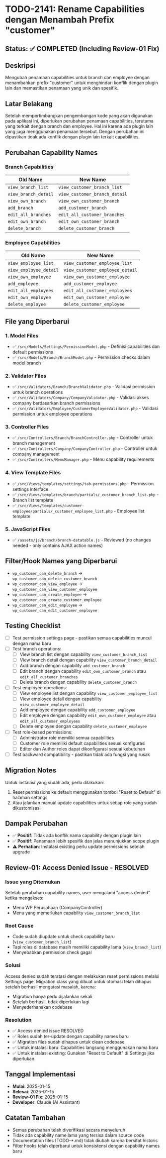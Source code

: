 # TODO-2141: Rename Capabilities dengan Menambah Prefix "customer"

## Status: ✅ COMPLETED (Including Review-01 Fix)

## Deskripsi
Mengubah penamaan capabilities untuk branch dan employee dengan menambahkan prefix "customer" untuk menghindari konflik dengan plugin lain dan memastikan penamaan yang unik dan spesifik.

## Latar Belakang
Setelah mempertimbangkan pengembangan kode yang akan digunakan pada aplikasi ini, diperlukan perubahan penamaan capabilities, terutama yang terkait dengan branch dan employee. Hal ini karena ada plugin lain yang juga menggunakan penamaan tersebut. Dengan perubahan ini dipastikan tidak ada konflik dengan plugin lain terkait capabilities.

## Perubahan Capability Names

### Branch Capabilities
| Old Name | New Name |
|----------|----------|
| `view_branch_list` | `view_customer_branch_list` |
| `view_branch_detail` | `view_customer_branch_detail` |
| `view_own_branch` | `view_own_customer_branch` |
| `add_branch` | `add_customer_branch` |
| `edit_all_branches` | `edit_all_customer_branches` |
| `edit_own_branch` | `edit_own_customer_branch` |
| `delete_branch` | `delete_customer_branch` |

### Employee Capabilities
| Old Name | New Name |
|----------|----------|
| `view_employee_list` | `view_customer_employee_list` |
| `view_employee_detail` | `view_customer_employee_detail` |
| `view_own_employee` | `view_own_customer_employee` |
| `add_employee` | `add_customer_employee` |
| `edit_all_employees` | `edit_all_customer_employees` |
| `edit_own_employee` | `edit_own_customer_employee` |
| `delete_employee` | `delete_customer_employee` |

## File yang Diperbarui

### 1. Model Files
- ✅ `/src/Models/Settings/PermissionModel.php` - Definisi capabilities dan default permissions
- ✅ `/src/Models/Branch/BranchModel.php` - Permission checks dalam model branch

### 2. Validator Files
- ✅ `/src/Validators/Branch/BranchValidator.php` - Validasi permission untuk branch operations
- ✅ `/src/Validators/Company/CompanyValidator.php` - Validasi akses company berdasarkan branch permissions
- ✅ `/src/Validators/Employee/CustomerEmployeeValidator.php` - Validasi permission untuk employee operations

### 3. Controller Files
- ✅ `/src/Controllers/Branch/BranchController.php` - Controller untuk branch management
- ✅ `/src/Controllers/Company/CompanyController.php` - Controller untuk company management
- ✅ `/src/Controllers/MenuManager.php` - Menu capability requirements

### 4. View Template Files
- ✅ `/src/Views/templates/settings/tab-permissions.php` - Permission settings interface
- ✅ `/src/Views/templates/branch/partials/_customer_branch_list.php` - Branch list template
- ✅ `/src/Views/templates/customer-employee/partials/_customer_employee_list.php` - Employee list template

### 5. JavaScript Files
- ✅ `/assets/js/branch/branch-datatable.js` - Reviewed (no changes needed - only contains AJAX action names)

## Filter/Hook Names yang Diperbarui
- `wp_customer_can_delete_branch` → `wp_customer_can_delete_customer_branch`
- `wp_customer_can_view_employee` → `wp_customer_can_view_customer_employee`
- `wp_customer_can_create_employee` → `wp_customer_can_create_customer_employee`
- `wp_customer_can_edit_employee` → `wp_customer_can_edit_customer_employee`

## Testing Checklist
- [ ] Test permission settings page - pastikan semua capabilities muncul dengan nama baru
- [ ] Test branch operations:
  - [ ] View branch list dengan capability `view_customer_branch_list`
  - [ ] View branch detail dengan capability `view_customer_branch_detail`
  - [ ] Add branch dengan capability `add_customer_branch`
  - [ ] Edit branch dengan capability `edit_own_customer_branch` atau `edit_all_customer_branches`
  - [ ] Delete branch dengan capability `delete_customer_branch`
- [ ] Test employee operations:
  - [ ] View employee list dengan capability `view_customer_employee_list`
  - [ ] View employee detail dengan capability `view_customer_employee_detail`
  - [ ] Add employee dengan capability `add_customer_employee`
  - [ ] Edit employee dengan capability `edit_own_customer_employee` atau `edit_all_customer_employees`
  - [ ] Delete employee dengan capability `delete_customer_employee`
- [ ] Test role-based permissions:
  - [ ] Administrator role memiliki semua capabilities
  - [ ] Customer role memiliki default capabilities sesuai konfigurasi
  - [ ] Editor dan Author roles dapat dikonfigurasi sesuai kebutuhan
- [ ] Test backward compatibility - pastikan tidak ada fungsi yang rusak

## Migration Notes
Untuk instalasi yang sudah ada, perlu dilakukan:
1. Reset permissions ke default menggunakan tombol "Reset to Default" di halaman settings
2. Atau jalankan manual update capabilities untuk setiap role yang sudah dikustomisasi

## Dampak Perubahan
- ✅ **Positif**: Tidak ada konflik nama capability dengan plugin lain
- ✅ **Positif**: Penamaan lebih spesifik dan jelas menunjukkan scope plugin
- ⚠️ **Perhatian**: Instalasi existing perlu update permissions setelah upgrade

## Review-01: Access Denied Issue - RESOLVED
### Issue yang Ditemukan
Setelah perubahan capability names, user mengalami "access denied" ketika mengakses:
- Menu WP Perusahaan (CompanyController)
- Menu yang memerlukan capability `view_customer_branch_list`

### Root Cause
- Code sudah diupdate untuk check capability baru (`view_customer_branch_list`)
- Tapi roles di database masih memiliki capability lama (`view_branch_list`)
- Menyebabkan permission check gagal

### Solusi
Access denied sudah teratasi dengan melakukan reset permissions melalui Settings page.
Migration class yang dibuat untuk otomasi telah dihapus setelah berhasil mengatasi masalah, karena:
- Migration hanya perlu dijalankan sekali
- Setelah berhasil, tidak diperlukan lagi
- Menyederhanakan codebase

### Resolution
- ✅ Access denied issue RESOLVED
- ✅ Roles sudah ter-update dengan capability names baru
- ✅ Migration files sudah dihapus untuk clean codebase
- ✅ Untuk instalasi baru: Capabilities langsung menggunakan nama baru
- ✅ Untuk instalasi existing: Gunakan "Reset to Default" di Settings jika diperlukan

## Tanggal Implementasi
- **Mulai**: 2025-01-15
- **Selesai**: 2025-01-15
- **Review-01 Fix**: 2025-01-15
- **Developer**: Claude (AI Assistant)

## Catatan Tambahan
- Semua perubahan telah diverifikasi secara menyeluruh
- Tidak ada capability name lama yang tersisa dalam source code
- Documentation files (TODO-*.md) tidak diubah karena bersifat historis
- Filter hooks telah diperbarui untuk konsistensi dengan capability names baru